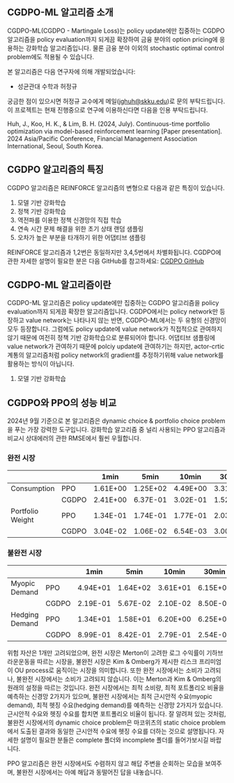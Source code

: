 ## CGDPO-ML 알고리즘 소개

CGDPO-ML(CGDPO - Martingale Loss)는 policy update에만 집중하는 CGDPO 알고리즘을 policy evaluation까지 되게끔 확장하여 금융 분야의 option pricing에 응용하는 강화학습 알고리즘입니다. 물론 금융 분야 이외의 stochastic optimal control problem에도 적용될 수 있습니다.

본 알고리즘은 다음 연구자에 의해 개발되었습니다:
* 성균관대 수학과 허정규

궁금한 점이 있으시면 허정규 교수에게 메일(jghuh@skku.edu)로 문의 부탁드립니다. 이 프로젝트는 현재 진행중으로 연구에 이용하신다면 다음을 인용 부탁드립니다.

Huh, J., Koo, H. K., & Lim, B. H. (2024, July). Continuous-time portfolio optimization via model-based reinforcement learning [Paper presentation]. 2024 Asia/Pacific Conference, Financial Management Association International, Seoul, South Korea.

## CGDPO 알고리즘의 특징

CGDPO 알고리즘은 REINFORCE 알고리즘의 변형으로 다음과 같은 특징이 있습니다.

1. 모델 기반 강화학습
2. 정책 기반 강화학습
3. 역전파를 이용한 정책 신경망의 직접 학습
4. 연속 시간 문제 해결을 위한 초기 상태 랜덤 샘플링
5. 오차가 높은 부분을 타개하기 위한 어댑티브 샘플링
   
REINFORCE 알고리즘과 1,2번은 동일하지만 3,4,5번에서 차별화됩니다. CGDPO에 관한 자세한 설명이 필요한 분은 다음 GitHub를 참고하세요:
[CGDPO GitHub](https://github.com/huhjeonggyu/cgdpo/tree/main)

## CGDPO-ML 알고리즘이란

CGDPO-ML 알고리즘은 policy update에만 집중하는 CGDPO 알고리즘을 policy evaluation까지 되게끔 확장한 알고리즘입니다. CGDPO에서는 policy network만 등장하고 value network는 나타나지 않는 반면, CGDPO-ML에서는 두 유형의 신경망이 모두 등장합니다. 그럼에도 policy update에 value network가 직접적으로 관여하지 않기 때문에 여전히 정책 기반 강화학습으로 분류되어야 합니다. 어댑티브 샘플링에 value network가 관여하기 때문에 polciy update에 관여하기는 하지만, actor-crtic 계통의 알고리즘처럼 policy network의 gradient를 추정하기위해 value network를 활용하는 방식이 아닙니다.

1. 모델 기반 강화학습
   


## CGDPO와 PPO의 성능 비교

2024년 9월 기준으로 본 알고리즘은 dynamic choice & portfolio choice problem을 푸는 가장 강력한 도구입니다. 강화학습 알고리즘 중 널리 사용되는 PPO 알고리즘과 비교시 상대에러의 관한 RMSE에서 훨씬 우월합니다.

### 완전 시장
| | | 1min | 5min | 10min | 30min | 60min |
|--------|------|------|------|-------|-------|-------|
| Consumption | PPO | 1.61E+00 | 1.25E+02 | 4.49E+00 | 3.31E+00 | 1.52E+00 |
| | CGDPO | 2.41E+00 | 6.37E-01 | 3.02E-01 | 1.52E-01 | 1.22E-01 |
| Portfolio Weight | PPO | 1.34E-01 | 1.74E-01 | 1.77E-01 | 2.03E-01 | 2.22E-01 |
| | CGDPO | 3.04E-02 | 1.06E-02 | 6.54E-03 | 3.00E-02 | 1.47E-02 |

### 불완전 시장
| | | 1min | 5min | 10min | 30min | 60min |
|--------|------|-------|-------|--------|--------|--------|
| Myopic Demand | PPO | 4.94E+01 | 1.64E+02 | 3.61E+01 | 6.15E+01 | 1.32E+02
| | CGDPO | 2.19E-01 | 5.67E-02 | 2.10E-02 | 8.50E-03 | 1.21E-02
| Hedging Demand | PPO | 1.34E+01 | 1.58E+01 | 6.20E+00 | 6.25E+00 | 1.23E+01
| | CGDPO | 8.99E-01 | 8.42E-01 | 2.79E-01 | 2.54E-01 | 2.37E-01

위험 자산은 1개만 고려되었으며, 완전 시장은 Merton이 고려한 로그 수익률이 기하브라운운동을 따르는 시장을, 불완전 시장은 Kim & Omberg가 제시한 리스크 프리미엄이 OU process로 움직이는 시장을 의미합니다. 또한 완전 시장에서는 소비가 고려되나, 불완전 시장에서는 소비가 고려되지 않습니다. 이는 Merton과 Kim & Omberg의 원래의 설정을 따르는 것입니다. 완전 시장에서는 최적 소비량, 최적 포트폴리오 비율을 예측하는 신경망 2가지가 있으며, 불완전 시장에서는 최적 근시안적 수요(myopic demand), 최적 헷징 수요(hedging demand)를 예측하는 신경망 2가지가 있습니다. 근시안적 수요와 헷징 수요를 합치면 포트폴리오 비율이 됩니다. 잘 알려져 있는 것처럼, 불완전 시장에서의 dynamic choice problem은 마코위츠의 static choice problem에서 도출된 결과와 동일한 근시안적 수요에 헷징 수요를 더하는 것으로 설명됩니다. 자세한 설명이 필요한 분들은 complete 폴더와 incomplete 폴더를 들어가보시길 바랍니다.

PPO 알고리즘은 완전 시장에서도 수렴하지 않고 해답 주변을 순회하는 모습을 보여주며, 불완전 시장에서는 아예 해답과 동떨어진 답을 내놓습니다.
